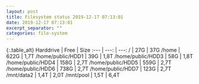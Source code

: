 ```yaml
---
layout: post
title: Filesystem status 2019-12-17 07:13:01
date: 2019-12-17 07:13:01
excerpt_separator: ""
categories: file-system
---
```

{:.table_alt}
Harddrive | Free | Size
:--- | ---: | ---:
/ | 27G | 37G
/home | 622G | 1,7T
/home/public/HDD1 | 39G | 1,8T
/home/public/HDD3 | 58G | 1,8T
/home/public/HDD4 | 158G | 2,7T
/home/public/HDD5 | 559G | 2,7T
/home/public/HDD6 | 738G | 2,7T
/home/public/HDD7 | 123G | 2,7T
/mnt/data2 | 1,4T | 2,0T
/mnt/pool | 1,5T | 6,4T
